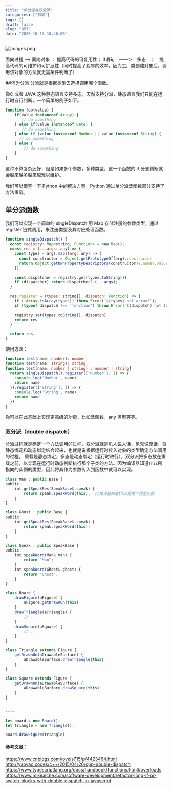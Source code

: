 ```yaml
---
title: "单分派与双分派"
categories: ["前端"]
tags: []
draft: false
slug: "857"
date: "2020-10-13 10:46:00"
---
```


<img src="https://img.zhangchen915.com/2020/04/3363708689.png" alt="images.png" />

面向过程 ——> 面向对象 ： 提高代码的可复用性；
if语句　——＞　多态　：　提高代码的可维护和可扩展性（同时提高了程序的效率，因为工厂类创建对象后，调用该对象的方法就无需条件判断了）


##何为分派
分派就是根据类型去选择调用哪个函数。

像C 或者 JAVA 这种静态语言支持多态，天然支持分派，静态语言我们只能在运行时自行判断，一个简单的例子如下。

```js
function foo(value) {
    if(value instanceof Array) {
       // do something
    } else if(value instanceof Date) {
       // do something
    } else if (value instanceof Number || value instanceof String) {
      // do something
    } else {
        // do something
    }
}
```

这种不算复杂还好，但是如果多个参数，多种类型，这一个函数的 if 分支判断就会越来越多越来越难以维护。

我们可以借鉴一下 Python 中的解决方案，Python 通过单分派泛函数部分支持了方法重载。

## 单分派函数

我们可以实现一个简单的 singleDispatch 用 Map 存储注册的参数类型，通过 register 链式调用，来注册类型及其对应处理函数。

```js
function singleDispatch() {
  const registry: Map<string, Function> = new Map();
  const res = (...args: any) => {
    const types = args.map((arg: any) => {
      const constructor = Object.getPrototypeOf(arg).constructor
      return Object.getOwnPropertyDescriptors(constructor)?.name?.value || ''
    });

    const dispatcher = registry.get(types.toString())
    if (dispatcher) return dispatcher?.(...args);
  }

  res.register = (types: string[], dispatch: Function) => {
    if (!Array.isArray(types)) throw Error(`${types} not array!`);
    if (typeof dispatch !== 'function') throw Error(`${dispatch} not function!`);

    registry.set(types.toString(), dispatch)
    return res
  }

  return res;
}
```
使用方法：

```ts
function test(name: number): number;
function test(name: string): string;
function test(name: number | string) : number | string{
  return singleDispatch().register(['Number'], () => {
    console.log('Number', name)
    return name
  }).register(['String'], () => {
    console.log('String', name)
    return name
  })
}
```
你可以在此基础上实现更高级的功能，比如泛函数，any 类型等等。


### 双分派（double dispatch）


分派过程就是确定一个方法调用的过程，双分派就是见人说人话，见鬼说鬼话，将静态绑定和动态绑定结合起来，也就是说根据运行时传入对象的类型确定方法调用的过程。
重载是静态绑定，多态是动态绑定（运行时进行），双分派把多态放在重载之前，以实现在运行时动态判断执行那个子类的方法。因为编译器知道`this`所指向的实例的类型，因此将其作为参数传入到函数中就可以实现。


```ts
class Man : public Base {
public:
	int getSpeakRes(SpeakBase& speak) {
		return speak.speakWord(this);  //编译器知道this是哪个类型实例
	}
}

class Ghost : public Base {
public:
	int getSpeakRes(SpeakBase& speak) {
		return speak.speakWord(this);
	}
}

class Speak : public SpeakBase {
public:
	int speakWord(Man& man) {
		return "Man"; 
	}
	int speakWord(Ghost& ghost) {
		return "Ghost"; 
	}
}
```

```js
class Board {
    drawFigure(aFigure) {
        aFigure.getDrawnOn(this)
    }
    drawTriangle(aTriangle) {
        // ...
    }
    drawSquare(aSquare) {
        // ...
    }
}

class Triangle extends Figure {
    getDrawnOn(aDrawableSurface) {
        aDrawableSurface.drawTriangle(this)
    }
}

class Square extends Figure {
    getDrawnOn(aDrawableSurface) {
        aDrawableSurface.drawSquare(this)
    }
}


----

let board = new Board();
let triangle = new Triangle();

board.drawFigure(triangle)
```

#### 参考文章：
https://www.cnblogs.com/loveis715/p/4423464.html
http://yaoyao.codes/c++/2015/04/26/cpp-double-dispatch
https://www.typescriptlang.org/docs/handbook/functions.html#overloads
https://www.mikealche.com/software-development/refactor-long-if-or-switch-blocks-with-double-dispatch-in-javascript

